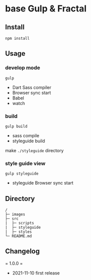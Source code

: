 # base Gulp & Fractal

## Install

` npm install `

## Usage

### develop mode

` gulp `

- Dart Sass compiler
- Browser sync start
- Babel
- watch

### build

` gulp build `

- sass compile
- styleguide build

make ` ./styleguide ` directory

### style guide view

` gulp styleguide `

- styleguide Browser sync start

## Directory

```
/
├─ images
├─ src
|  ├─ scripts
|  ├─ styleguide
|  ├─ styles
└─ README.md
```

## Changelog

= 1.0.0 =
* 2021-11-10 first release
